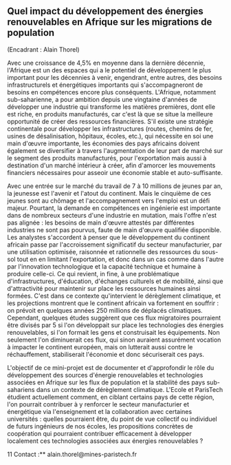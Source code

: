 ## Quel impact du développement des énergies renouvelables en Afrique sur les migrations de population

(Encadrant : Alain Thorel)

Avec une croissance de 4,5% en moyenne dans la dernière décennie,
l'Afrique est un des espaces qui a le potentiel de développement le plus
important pour les décennies à venir, engendrant, entre autres, des
besoins infrastructurels et énergétiques importants qui s'accompagneront
de besoins en compétences encore plus conséquents. L'Afrique, notamment
sub-saharienne, a pour ambition depuis une vingtaine d\'années de
développer une industrie qui transforme les matières premières, dont
elle est riche, en produits manufacturés, car c'est là que se situe la
meilleure opportunité de créer des ressources financières. S\'il existe
une stratégie continentale pour développer les infrastructures (routes,
chemins de fer, usines de désalinisation, hôpitaux, écoles, etc.), qui
nécessite en soi une main d'œuvre importante, les économies des pays
africains doivent également se diversifier à travers l'augmentation de
leur part de marché sur le segment des produits manufacturés, pour
l\'exportation mais aussi à destination d\'un marché intérieur à créer,
afin d\'amorcer les mouvements financiers nécessaires pour asseoir une
économie stable et auto-suffisante.

Avec une entrée sur le marché du travail de 7 à 10 millions de jeunes
par an, la jeunesse est l\'avenir et l\'atout du continent. Mais le
cinquième de ces jeunes sont au chômage et l'accompagnement vers
l'emploi est un défi majeur. Pourtant, la demande en compétences en
ingénierie est importante dans de nombreux secteurs d'une industrie en
mutation, mais l'offre n'est pas alignée : les besoins de main d'œuvre
attestés par différentes industries ne sont pas pourvus, faute de main
d'œuvre qualifiée disponible. Les analystes s\'accordent à penser que le
développement du continent africain passe par l\'accroissement
significatif du secteur manufacturier, par une utilisation optimisée,
raisonnée et rationnelle des ressources du sous-sol tout en en limitant
l\'exportation, et donc dans un cas comme dans l\'autre par
l\'innovation technologique et la capacité technique et humaine à
produire celle-ci. Ce qui revient, in fine, à une problématique
d\'infrastructures, d\'éducation, d\'échanges culturels et de mobilité,
ainsi que d\'attractivité pour maintenir sur place les ressources
humaines ainsi formées. C\'est dans ce contexte qu\'intervient le
dérèglement climatique, et les projections montrent que le continent
africain va fortement en souffrir : on prévoit en quelques années 250
millions de déplacés climatiques. Cependant, quelques études suggèrent
que ces flux migratoires pourraient être divisés par 5 si l\'on
développait sur place les technologies des énergies renouvelables, si
l\'on formait les gens et construisait les équipements. Non seulement
l\'on diminuerait ces flux, qui sinon auraient assurément vocation à
impacter le continent européen, mais on lutterait aussi contre le
réchauffement, stabiliserait l\'économie et donc sécuriserait ces pays.

L\'objectif de ce mini-projet est de documenter et d\'approfondir le
rôle du développement des sources d\'énergie renouvelables et
technologies associées en Afrique sur les flux de population et la
stabilité des pays sub-sahariens dans un contexte de dérèglement
climatique. L\'Ecole et ParisTech étudient actuellement comment, en
ciblant certains pays de cette région, l\'on pourrait contribuer à y
renforcer le secteur manufacturier et énergétique via l\'enseignement et
la collaboration avec certaines universités : quelles pourraient être,
du point de vue collectif ou individuel de futurs ingénieurs de nos
écoles, les propositions concrètes de coopération qui pourraient
contribuer efficacement à développer localement ces technologies
associées aux énergies renouvelables ?

11 Contact :** alain.thorel\@mines-paristech.fr
